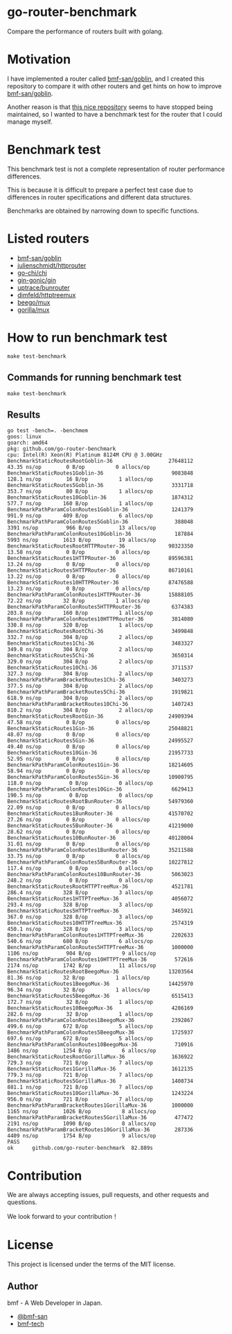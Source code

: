# go-router-benchmark
Compare the performance of routers built with golang.

# Motivation
I have implemented a router called [bmf-san/goblin](https://github.com/bmf-san/goblin), and I created this repository to compare it with other routers and get hints on how to improve [bmf-san/goblin](https://github.com/bmf-san/goblin).

Another reason is that [this nice repository](https://github.com/julienschmidt/go-http-routing-benchmark) seems to have stopped being maintained, so I wanted to have a benchmark test for the router that I could manage myself.

# Benchmark test
This benchmark test is not a complete representation of router performance differences.

This is because it is difficult to prepare a perfect test case due to differences in router specifications and different data structures.

Benchmarks are obtained by narrowing down to specific functions.

# Listed routers
- [bmf-san/goblin](https://github.com/bmf-san/goblin)
- [julienschmidt/httprouter](https://github.com/julienschmidt/httprouter)
- [go-chi/chi](https://github.com/go-chi/chi)
- [gin-gonic/gin](https://github.com/gin-gonic/gin)
- [uptrace/bunrouter](https://github.com/uptrace/bunrouter)
- [dimfeld/httptreemux](https://github.com/dimfeld/httptreemux)
- [beego/mux](https://github.com/beego/mux)
- [gorilla/mux](https://github.com/gorilla/mux)

# How to run benchmark test
`make test-benchmark`

## Commands for running benchmark test
`make test-benchmark`

## Results
```
go test -bench=. -benchmem
goos: linux
goarch: amd64
pkg: github.com/go-router-benchmark
cpu: Intel(R) Xeon(R) Platinum 8124M CPU @ 3.00GHz
BenchmarkStaticRoutesRootGoblin-36                	27648112	        43.35 ns/op	       0 B/op	       0 allocs/op
BenchmarkStaticRoutes1Goblin-36                   	 9083848	       128.1 ns/op	      16 B/op	       1 allocs/op
BenchmarkStaticRoutes5Goblin-36                   	 3331718	       353.7 ns/op	      80 B/op	       1 allocs/op
BenchmarkStaticRoutes10Goblin-36                  	 1874312	       577.7 ns/op	     160 B/op	       1 allocs/op
BenchmarkPathParamColonRoutes1Goblin-36           	 1241379	       991.9 ns/op	     409 B/op	       6 allocs/op
BenchmarkPathParamColonRoutes5Goblin-36           	  388048	      3391 ns/op	     966 B/op	      13 allocs/op
BenchmarkPathParamColonRoutes10Goblin-36          	  187884	      5993 ns/op	    1613 B/op	      19 allocs/op
BenchmarkStaticRoutesRootHTTPRouter-36            	90323350	        13.58 ns/op	       0 B/op	       0 allocs/op
BenchmarkStaticRoutes1HTTPRouter-36               	89596381	        13.24 ns/op	       0 B/op	       0 allocs/op
BenchmarkStaticRoutes5HTTPRouter-36               	86710161	        13.22 ns/op	       0 B/op	       0 allocs/op
BenchmarkStaticRoutes10HTTPRouter-36              	87476588	        13.23 ns/op	       0 B/op	       0 allocs/op
BenchmarkPathParamColonRoutes1HTTPRouter-36       	15888105	        72.22 ns/op	      32 B/op	       1 allocs/op
BenchmarkPathParamColonRoutes5HTTPRouter-36       	 6374383	       203.8 ns/op	     160 B/op	       1 allocs/op
BenchmarkPathParamColonRoutes10HTTPRouter-36      	 3814080	       330.8 ns/op	     320 B/op	       1 allocs/op
BenchmarkStaticRoutesRootChi-36                   	 3499848	       332.7 ns/op	     304 B/op	       2 allocs/op
BenchmarkStaticRoutes1Chi-36                      	 3483327	       349.8 ns/op	     304 B/op	       2 allocs/op
BenchmarkStaticRoutes5Chi-36                      	 3650314	       329.0 ns/op	     304 B/op	       2 allocs/op
BenchmarkStaticRoutes10Chi-36                     	 3711537	       327.3 ns/op	     304 B/op	       2 allocs/op
BenchmarkPathParamBracketRoutes1Chi-36            	 3403273	       377.5 ns/op	     304 B/op	       2 allocs/op
BenchmarkPathParamBracketRoutes5Chi-36            	 1919821	       618.9 ns/op	     304 B/op	       2 allocs/op
BenchmarkPathParamBracketRoutes10Chi-36           	 1407243	       810.2 ns/op	     304 B/op	       2 allocs/op
BenchmarkStaticRoutesRootGin-36                   	24909394	        47.58 ns/op	       0 B/op	       0 allocs/op
BenchmarkStaticRoutes1Gin-36                      	25048821	        48.07 ns/op	       0 B/op	       0 allocs/op
BenchmarkStaticRoutes5Gin-36                      	24995527	        49.40 ns/op	       0 B/op	       0 allocs/op
BenchmarkStaticRoutes10Gin-36                     	21957733	        52.95 ns/op	       0 B/op	       0 allocs/op
BenchmarkPathParamColonRoutes1Gin-36              	18214605	        58.94 ns/op	       0 B/op	       0 allocs/op
BenchmarkPathParamColonRoutes5Gin-36              	10900795	       118.0 ns/op	       0 B/op	       0 allocs/op
BenchmarkPathParamColonRoutes10Gin-36             	 6629413	       190.5 ns/op	       0 B/op	       0 allocs/op
BenchmarkStaticRoutesRootBunRouter-36             	54979360	        22.09 ns/op	       0 B/op	       0 allocs/op
BenchmarkStaticRoutes1BunRouter-36                	41570702	        27.26 ns/op	       0 B/op	       0 allocs/op
BenchmarkStaticRoutes5BunRouter-36                	41219000	        28.62 ns/op	       0 B/op	       0 allocs/op
BenchmarkStaticRoutes10BunRouter-36               	40128004	        31.01 ns/op	       0 B/op	       0 allocs/op
BenchmarkPathParamColonRoutes1BunRouter-36        	35211588	        33.75 ns/op	       0 B/op	       0 allocs/op
BenchmarkPathParamColonRoutes5BunRouter-36        	10227812	       117.4 ns/op	       0 B/op	       0 allocs/op
BenchmarkPathParamColonRoutes10BunRouter-36       	 5063023	       248.2 ns/op	       0 B/op	       0 allocs/op
BenchmarkStaticRoutesRootHTTPTreeMux-36           	 4521781	       286.4 ns/op	     328 B/op	       3 allocs/op
BenchmarkStaticRoutes1HTTPTreeMux-36              	 4056072	       293.4 ns/op	     328 B/op	       3 allocs/op
BenchmarkStaticRoutes5HTTPTreeMux-36              	 3465921	       367.0 ns/op	     328 B/op	       3 allocs/op
BenchmarkStaticRoutes10HTTPTreeMux-36             	 2574319	       450.1 ns/op	     328 B/op	       3 allocs/op
BenchmarkPathParamColonRoutes1HTTPTreeMux-36      	 2202633	       540.6 ns/op	     680 B/op	       6 allocs/op
BenchmarkPathParamColonRoutes5HTTPTreeMux-36      	 1000000	      1106 ns/op	     904 B/op	       9 allocs/op
BenchmarkPathParamColonRoutes10HTTPTreeMux-36     	  572616	      2174 ns/op	    1742 B/op	      11 allocs/op
BenchmarkStaticRoutesRootBeegoMux-36              	13203564	        81.36 ns/op	      32 B/op	       1 allocs/op
BenchmarkStaticRoutes1BeegoMux-36                 	14425970	        96.34 ns/op	      32 B/op	       1 allocs/op
BenchmarkStaticRoutes5BeegoMux-36                 	 6515413	       172.7 ns/op	      32 B/op	       1 allocs/op
BenchmarkStaticRoutes10BeegoMux-36                	 4286169	       282.6 ns/op	      32 B/op	       1 allocs/op
BenchmarkPathParamColonRoutes1BeegoMux-36         	 2392867	       499.6 ns/op	     672 B/op	       5 allocs/op
BenchmarkPathParamColonRoutes5BeegoMux-36         	 1725937	       697.6 ns/op	     672 B/op	       5 allocs/op
BenchmarkPathParamColonRoutes10BeegoMux-36        	  710916	      1486 ns/op	    1254 B/op	       6 allocs/op
BenchmarkStaticRoutesRootGorillaMux-36            	 1636922	       729.3 ns/op	     721 B/op	       7 allocs/op
BenchmarkStaticRoutes1GorillaMux-36               	 1612135	       779.3 ns/op	     721 B/op	       7 allocs/op
BenchmarkStaticRoutes5GorillaMux-36               	 1408734	       881.1 ns/op	     721 B/op	       7 allocs/op
BenchmarkStaticRoutes10GorillaMux-36              	 1243224	       956.0 ns/op	     721 B/op	       7 allocs/op
BenchmarkPathParamBracketRoutes1GorillaMux-36     	 1000000	      1165 ns/op	    1026 B/op	       8 allocs/op
BenchmarkPathParamBracketRoutes5GorillaMux-36     	  477472	      2191 ns/op	    1090 B/op	       8 allocs/op
BenchmarkPathParamBracketRoutes10GorillaMux-36    	  287336	      4409 ns/op	    1754 B/op	       9 allocs/op
PASS
ok  	github.com/go-router-benchmark	82.889s
```

# Contribution
We are always accepting issues, pull requests, and other requests and questions.

We look forward to your contribution！

# License
This project is licensed under the terms of the MIT license.

## Author
bmf - A Web Developer in Japan.

- [@bmf-san](https://twitter.com/bmf_san)
- [bmf-tech](http://bmf-tech.com/)